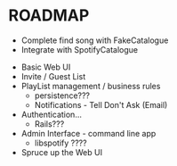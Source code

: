 # ROADMAP

+ Complete find song with FakeCatalogue
+ Integrate with SpotifyCatalogue
- Basic Web UI
- Invite / Guest List
- PlayList management / business rules
  - persistence???
  - Notifications - Tell Don't Ask (Email)
- Authentication...
  - Rails???
- Admin Interface - command line app
  - libspotify ????
- Spruce up the Web UI

